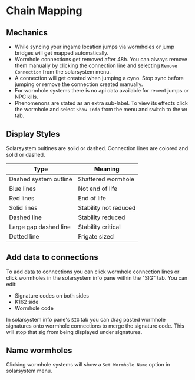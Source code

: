 # Chain Mapping

## Mechanics

 - While syncing your ingame location jumps via wormholes or jump
   bridges will get mapped automatically.
 - Wormhole connections get removed after 48h. You can always remove them manually by clicking the connection line and selecting `Remove Connection` from the solarsystem menu.
 - A connection will get created when jumping a cyno. Stop sync before
   jumping or remove the connection created manually.
 - For wormhole systems there is no api data available for recent jumps
   or NPC kills.
 - Phenomenons are stated as an extra sub-label. To view its effects
   click the wormhole and select `Show Info` from the menu and switch to the `WH` tab.

## Display Styles
Solarsystem oultines are solid or dashed. 
Connection lines are colored and solid or dashed.

|Type| Meaning |
|--|--|
| Dashed system outline | Shattered wormhole |
| Blue lines | Not end of life |
| Red lines | End of life |
| Solid lines | Stability not reduced |
| Dashed line | Stability reduced|
| Large gap dashed line| Stability critical |
| Dotted line| Frigate sized |

## Add data to connections
To add data to connections you can click wormhole connection lines or click wormholes in the solarsystem info pane within the "SIG" tab.
You can edit:<br>

 - Signature codes on both sides<br>
 - K162 side<br>
 - Wormhole code<br>

In solarsystem info pane's `SIG` tab you can drag pasted wormhole signatures onto wormhole connections to merge the signature code. This will stop that sig from being displayed under signatures. 

## Name wormholes
Clicking wormhole systems will show a `Set Wormhole Name` option in solarsystem menu.
<!--stackedit_data:
eyJoaXN0b3J5IjpbLTg0MTY1Mzc5MywxMTM3MzI1MzcxLDYyMz
k4MTA1NSwtNDU0MjQwMzY5LC0xOTQzOTU1OTc5LDE2MzcxODQ5
MCw2NzA3MTk1NTEsLTQ1Nzc4MTMxLC0zMzI0NDcyOTddfQ==
-->